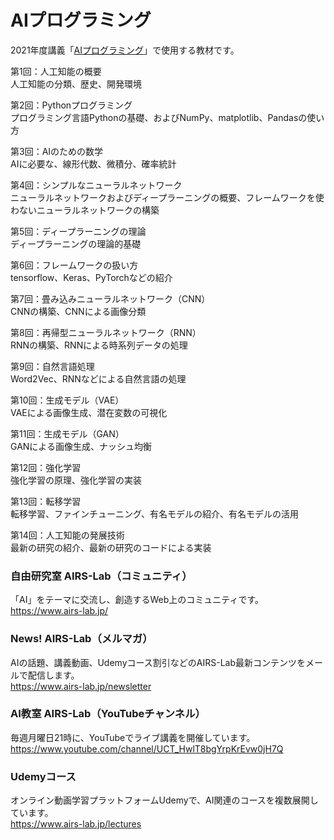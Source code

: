 # AIプログラミング

2021年度講義「[AIプログラミング](https://syllabus.hosei.ac.jp/web/preview.php?nendo=2021&t_mode=sp&template=&no_id=2102033&gakubu_id=%E3%83%87%E3%82%B6%E3%82%A4%E3%83%B3%E5%B7%A5%E5%AD%A6%E9%83%A8&gakubueng=AN)」で使用する教材です。

第1回：人工知能の概要  
人工知能の分類、歴史、開発環境

第2回：Pythonプログラミング   
プログラミング言語Pythonの基礎、およびNumPy、matplotlib、Pandasの使い方

第3回：AIのための数学  
AIに必要な、線形代数、微積分、確率統計

第4回：シンプルなニューラルネットワーク  
ニューラルネットワークおよびディープラーニングの概要、フレームワークを使わないニューラルネットワークの構築

第5回：ディープラーニングの理論  
ディープラーニングの理論的基礎

第6回：フレームワークの扱い方  
tensorflow、Keras、PyTorchなどの紹介

第7回：畳み込みニューラルネットワーク（CNN）  
CNNの構築、CNNによる画像分類

第8回：再帰型ニューラルネットワーク（RNN）  
RNNの構築、RNNによる時系列データの処理

第9回：自然言語処理  
Word2Vec、RNNなどによる自然言語の処理

第10回：生成モデル（VAE）  
VAEによる画像生成、潜在変数の可視化

第11回：生成モデル（GAN）  
GANによる画像生成、ナッシュ均衡

第12回：強化学習  
強化学習の原理、強化学習の実装

第13回：転移学習  
転移学習、ファインチューニング、有名モデルの紹介、有名モデルの活用

第14回：人工知能の発展技術  
最新の研究の紹介、最新の研究のコードによる実装
  
### 自由研究室 AIRS-Lab（コミュニティ）
「AI」をテーマに交流し、創造するWeb上のコミュニティです。  
https://www.airs-lab.jp/  
  
### News! AIRS-Lab（メルマガ）
AIの話題、講義動画、Udemyコース割引などのAIRS-Lab最新コンテンツをメールで配信します。  
https://www.airs-lab.jp/newsletter  
  
### AI教室 AIRS-Lab（YouTubeチャンネル）
毎週月曜日21時に、YouTubeでライブ講義を開催しています。  
https://www.youtube.com/channel/UCT_HwlT8bgYrpKrEvw0jH7Q  
  
### Udemyコース
オンライン動画学習プラットフォームUdemyで、AI関連のコースを複数展開しています。  
https://www.airs-lab.jp/lectures  
